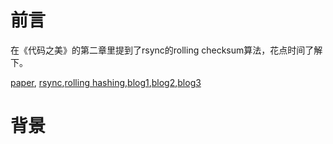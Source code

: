 # 前言

在《代码之美》的第二章里提到了rsync的rolling checksum算法，花点时间了解下。

[paper](https://rsync.samba.org/tech_report/),
[rsync](https://en.wikipedia.org/wiki/Rsync),[rolling hashing](https://en.wikipedia.org/wiki/Rolling_hash),[blog1](https://coolshell.cn/articles/7425.html),[blog2](https://cloud.tencent.com/developer/article/1058192),[blog3](http://www.cnblogs.com/Creator/archive/2012/03/30/2426070.html)

# 背景

